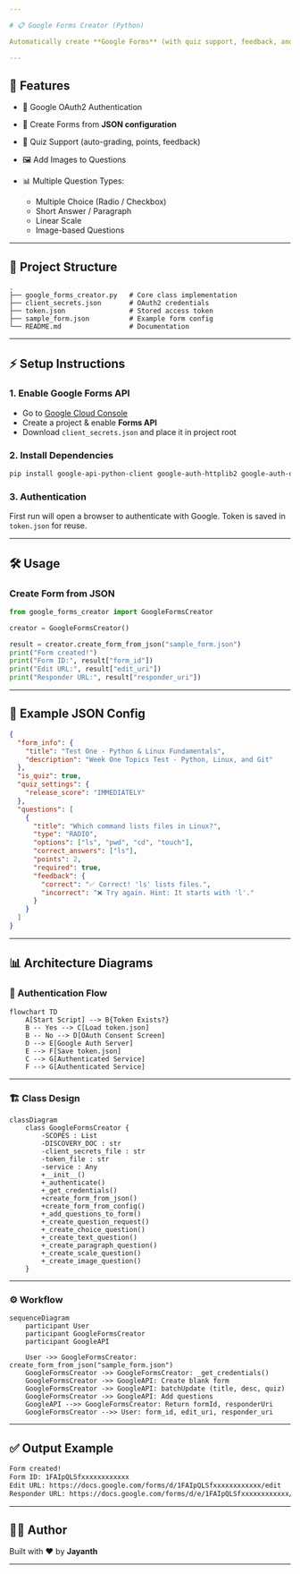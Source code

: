 ```yaml
---

# 📋 Google Forms Creator (Python)

Automatically create **Google Forms** (with quiz support, feedback, and images) using Python and the **Google Forms API**.

---
```


## 🚀 Features

* 🔑 Google OAuth2 Authentication
* 📝 Create Forms from **JSON configuration**
* 🎯 Quiz Support (auto-grading, points, feedback)
* 🖼️ Add Images to Questions
* 📊 Multiple Question Types:

  * Multiple Choice (Radio / Checkbox)
  * Short Answer / Paragraph
  * Linear Scale
  * Image-based Questions

---

## 📂 Project Structure

```
.
├── google_forms_creator.py   # Core class implementation
├── client_secrets.json       # OAuth2 credentials
├── token.json                # Stored access token
├── sample_form.json          # Example form config
└── README.md                 # Documentation
```

---

## ⚡ Setup Instructions

### 1. Enable Google Forms API

* Go to [Google Cloud Console](https://console.cloud.google.com/)
* Create a project & enable **Forms API**
* Download `client_secrets.json` and place it in project root

### 2. Install Dependencies

```bash
pip install google-api-python-client google-auth-httplib2 google-auth-oauthlib
```

### 3. Authentication

First run will open a browser to authenticate with Google. Token is saved in `token.json` for reuse.

---

## 🛠️ Usage

### Create Form from JSON

```python
from google_forms_creator import GoogleFormsCreator

creator = GoogleFormsCreator()

result = creator.create_form_from_json("sample_form.json")
print("Form created!")
print("Form ID:", result["form_id"])
print("Edit URL:", result["edit_uri"])
print("Responder URL:", result["responder_uri"])
```

---

## 📑 Example JSON Config

```json
{
  "form_info": {
    "title": "Test One - Python & Linux Fundamentals",
    "description": "Week One Topics Test - Python, Linux, and Git"
  },
  "is_quiz": true,
  "quiz_settings": {
    "release_score": "IMMEDIATELY"
  },
  "questions": [
    {
      "title": "Which command lists files in Linux?",
      "type": "RADIO",
      "options": ["ls", "pwd", "cd", "touch"],
      "correct_answers": ["ls"],
      "points": 2,
      "required": true,
      "feedback": {
        "correct": "✅ Correct! 'ls' lists files.",
        "incorrect": "❌ Try again. Hint: It starts with 'l'."
      }
    }
  ]
}
```

---

## 📊 Architecture Diagrams

### 🔑 Authentication Flow

```mermaid
flowchart TD
    A[Start Script] --> B{Token Exists?}
    B -- Yes --> C[Load token.json]
    B -- No --> D[OAuth Consent Screen]
    D --> E[Google Auth Server]
    E --> F[Save token.json]
    C --> G[Authenticated Service]
    F --> G[Authenticated Service]
```

---

### 🏗️ Class Design

```mermaid
classDiagram
    class GoogleFormsCreator {
        -SCOPES : List
        -DISCOVERY_DOC : str
        -client_secrets_file : str
        -token_file : str
        -service : Any
        +__init__()
        +_authenticate()
        +_get_credentials()
        +create_form_from_json()
        +create_form_from_config()
        +_add_questions_to_form()
        +_create_question_request()
        +_create_choice_question()
        +_create_text_question()
        +_create_paragraph_question()
        +_create_scale_question()
        +_create_image_question()
    }
```

---

### ⚙️ Workflow

```mermaid
sequenceDiagram
    participant User
    participant GoogleFormsCreator
    participant GoogleAPI

    User ->> GoogleFormsCreator: create_form_from_json("sample_form.json")
    GoogleFormsCreator ->> GoogleFormsCreator: _get_credentials()
    GoogleFormsCreator ->> GoogleAPI: Create blank form
    GoogleFormsCreator ->> GoogleAPI: batchUpdate (title, desc, quiz)
    GoogleFormsCreator ->> GoogleAPI: Add questions
    GoogleAPI -->> GoogleFormsCreator: Return formId, responderUri
    GoogleFormsCreator -->> User: form_id, edit_uri, responder_uri
```

---

## ✅ Output Example

```bash
Form created!
Form ID: 1FAIpQLSfxxxxxxxxxxxx
Edit URL: https://docs.google.com/forms/d/1FAIpQLSfxxxxxxxxxxxx/edit
Responder URL: https://docs.google.com/forms/d/e/1FAIpQLSfxxxxxxxxxxxx/viewform
```

---

## 🧑‍💻 Author

Built with ❤️ by **Jayanth**

---
